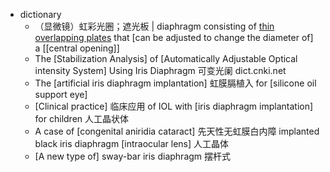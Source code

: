 - dictionary
    - （显微镜）虹彩光圈；遮光板 | diaphragm consisting of [thin overlapping plates]([[plate]]) that [can be adjusted to change the diameter of] a [[central opening]]
    - The [Stabilization Analysis] of [Automatically Adjustable Optical intensity System] Using Iris Diaphragm 可变光阑 dict.cnki.net
    - The [artificial iris diaphragm implantation] 虹膜膈植入 for [silicone oil support eye]
    - [Clinical practice] 临床应用 of IOL with [iris diaphragm implantation] for children 人工晶状体
    - A case of [congenital aniridia cataract] 先天性无虹膜白内障 implanted black iris diaphragm [intraocular lens] 人工晶体
    - [A new type of] sway-bar iris diaphragm 摆杆式
